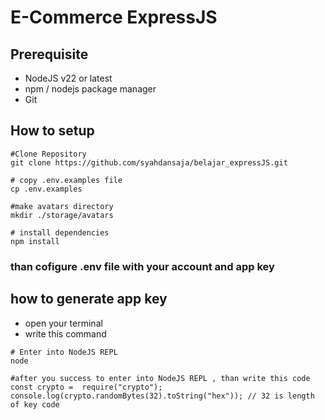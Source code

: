 # E-Commerce ExpressJS
## Prerequisite
- NodeJS v22 or latest
- npm / nodejs package manager
- Git

## How to setup
```aiignore
#Clone Repository
git clone https://github.com/syahdansaja/belajar_expressJS.git

# copy .env.examples file
cp .env.examples

#make avatars directory
mkdir ./storage/avatars

# install dependencies
npm install
```

### than cofigure .env file with your account and app key

## how to generate app key
- open your terminal
- write this command
```
# Enter into NodeJS REPL
node

#after you success to enter into NodeJS REPL , than write this code
const crypto =  require("crypto");
console.log(crypto.randomBytes(32).toString("hex")); // 32 is length of key code
```